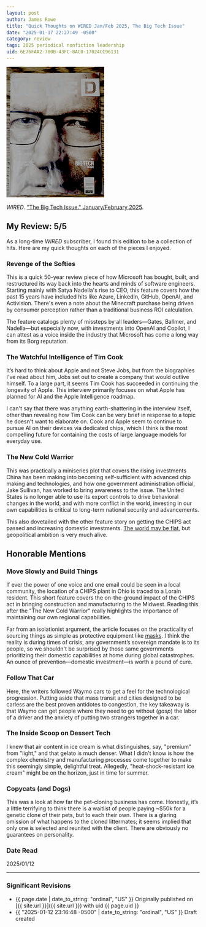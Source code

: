 ```yaml
---
layout: post
author: James Rowe
title: "Quick Thoughts on WIRED Jan/Feb 2025, The Big Tech Issue"
date: "2025-01-17 22:27:49 -0500"
category: review
tags: 2025 periodical nonfiction leadership
uid: 6E76FAA2-700B-43FC-8AC0-17024CC96131
---
```


<img src="/assets/posts-images/wired-2025-jan-feb-issue-cover.png" alt="cover page of WIRED magazine" class="center-img img-stylish"/>

*WIRED*. ["The Big Tech Issue." January/February 2025](https://www.amazon.com/WIRED-Magazine-January-February-Issue/dp/B0DNNRR73X).

## My Review: 5/5

As a long-time *WIRED* subscriber, I found this edition to be a collection of hits. Here are my quick thoughts on each of the pieces I enjoyed.

### Revenge of the Softies 

This is a quick 50-year review piece of how Microsoft has bought, built, and restructured its way back into the hearts and minds of software engineers. Starting mainly with Satya Nadella's rise to CEO, this feature covers how the past 15 years have included hits like Azure, LinkedIn, GitHub, OpenAI, and Activision. There's even a note about the Minecraft purchase being driven by consumer perception rather than a traditional business ROI calculation.

The feature catalogs plenty of missteps by all leaders—Gates, Ballmer, and Nadella—but especially now, with investments into OpenAI and Copilot, I can attest as a voice inside the industry that Microsoft has come a long way from its Borg reputation.

### The Watchful Intelligence of Tim Cook

It’s hard to think about Apple and not Steve Jobs, but from the biographies I've read about him, Jobs set out to create a company that would outlive himself. To a large part, it seems Tim Cook has succeeded in continuing the longevity of Apple. This interview primarily focuses on what Apple has planned for AI and the Apple Intelligence roadmap.

I can't say that there was anything earth-shattering in the interview itself, other than revealing how Tim Cook can be very brief in response to a topic he doesn't want to elaborate on. Cook and Apple seem to continue to pursue AI on their devices via dedicated chips, which I think is the most compelling future for containing the costs of large language models for everyday use.

### The New Cold Warrior

This was practically a miniseries plot that covers the rising investments China has been making into becoming self-sufficient with advanced chip making and technologies, and how one government administration official, Jake Sullivan, has worked to bring awareness to the issue. The United States is no longer able to use its export controls to drive behavioral changes in the world, and with more conflict in the world, investing in our own capabilities is critical to long-term national security and advancements.

This also dovetailed with the other feature story on getting the CHIPS act passed and increasing domestic investments. [The world may be flat](https://en.wikipedia.org/wiki/The_World_Is_Flat), but geopolitical ambition is very much alive.

## Honorable Mentions

### Move Slowly and Build Things

If ever the power of one voice and one email could be seen in a local community, the location of a CHIPS plant in Ohio is traced to a Lorain resident. This short feature covers the on-the-ground impact of the CHIPS act in bringing construction and manufacturing to the Midwest. Reading this after the "The New Cold Warrior" really highlights the importance of maintaining our own regional capabilities.

Far from an isolationist argument, the article focuses on the practicality of sourcing things as simple as protective equipment like [masks](https://www.nytimes.com/2022/03/05/business/dealbook/american-mask-makers.html). I think the reality is during times of crisis, any government’s sovereign mandate is to its people, so we shouldn't be surprised by those same governments prioritizing their domestic capabilities at home during global catastrophes. An ounce of prevention—domestic investment—is worth a pound of cure.

### Follow That Car

Here, the writers followed Waymo cars to get a feel for the technological progression. Putting aside that mass transit and cities designed to be carless are the best proven antidotes to congestion, the key takeaway is that Waymo can get people where they need to go without (*gasp*) the labor of a driver and the anxiety of putting two strangers together in a car.

### The Inside Scoop on Dessert Tech

I knew that air content in ice cream is what distinguishes, say, "premium" from "light," and that gelato is much denser. What I didn't know is how the complex chemistry and manufacturing processes come together to make this seemingly simple, delightful treat. Allegedly, "heat-shock-resistant ice cream" might be on the horizon, just in time for summer.

### Copycats (and Dogs)

This was a look at how far the pet-cloning business has come. Honestly, it’s a little terrifying to think there is a waitlist of people paying ~$50k for a genetic clone of their pets, but to each their own. There is a glaring omission of what happens to the cloned littermates; it seems implied that only one is selected and reunited with the client. There are obviously no guarantees on personality.

### Date Read
2025/01/12

---

### Significant Revisions

- {{ page.date | date_to_string: "ordinal", "US" }} Originally published on [{{ site.url }}]({{ site.url }}) with uid {{ page.uid }}
- {{ "2025-01-12 23:16:48 -0500" | date_to_string: "ordinal", "US" }} Draft created